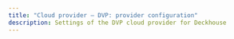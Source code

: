 ```yaml
---
title: "Cloud provider — DVP: provider configuration"
description: Settings of the DVP cloud provider for Deckhouse
---
```


<!-- SCHEMA -->

